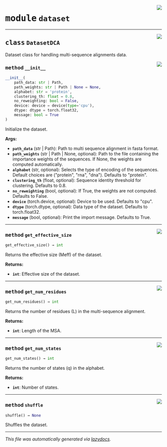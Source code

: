 <!-- markdownlint-disable -->

<a href="https://github.com/spqb/adabmDCApy/blob/main/adabmDCA/dataset.py#L0"><img align="right" style="float:right;" src="https://img.shields.io/badge/-source-cccccc?style=flat-square"></a>

# <kbd>module</kbd> `dataset`






---

<a href="https://github.com/spqb/adabmDCApy/blob/main/adabmDCA/dataset.py#L15"><img align="right" style="float:right;" src="https://img.shields.io/badge/-source-cccccc?style=flat-square"></a>

## <kbd>class</kbd> `DatasetDCA`
Dataset class for handling multi-sequence alignments data. 

<a href="https://github.com/spqb/adabmDCApy/blob/main/adabmDCA/dataset.py#L17"><img align="right" style="float:right;" src="https://img.shields.io/badge/-source-cccccc?style=flat-square"></a>

### <kbd>method</kbd> `__init__`

```python
__init__(
    path_data: str | Path,
    path_weights: str | Path | None = None,
    alphabet: str = 'protein',
    clustering_th: float = 0.8,
    no_reweighting: bool = False,
    device: device = device(type='cpu'),
    dtype: dtype = torch.float32,
    message: bool = True
)
```

Initialize the dataset. 



**Args:**
 
 - <b>`path_data`</b> (str | Path):  Path to multi sequence alignment in fasta format. 
 - <b>`path_weights`</b> (str | Path | None, optional):  Path to the file containing the importance weights of the sequences. If None, the weights are computed automatically. 
 - <b>`alphabet`</b> (str, optional):  Selects the type of encoding of the sequences. Default choices are ("protein", "rna", "dna"). Defaults to "protein". 
 - <b>`clustering_th`</b> (float, optional):  Sequence identity threshold for clustering. Defaults to 0.8. 
 - <b>`no_reweighting`</b> (bool, optional):  If True, the weights are not computed. Defaults to False. 
 - <b>`device`</b> (torch.device, optional):  Device to be used. Defaults to "cpu". 
 - <b>`dtype`</b> (torch.dtype, optional):  Data type of the dataset. Defaults to torch.float32. 
 - <b>`message`</b> (bool, optional):  Print the import message. Defaults to True. 




---

<a href="https://github.com/spqb/adabmDCApy/blob/main/adabmDCA/dataset.py#L106"><img align="right" style="float:right;" src="https://img.shields.io/badge/-source-cccccc?style=flat-square"></a>

### <kbd>method</kbd> `get_effective_size`

```python
get_effective_size() → int
```

Returns the effective size (Meff) of the dataset. 



**Returns:**
 
 - <b>`int`</b>:  Effective size of the dataset. 

---

<a href="https://github.com/spqb/adabmDCApy/blob/main/adabmDCA/dataset.py#L88"><img align="right" style="float:right;" src="https://img.shields.io/badge/-source-cccccc?style=flat-square"></a>

### <kbd>method</kbd> `get_num_residues`

```python
get_num_residues() → int
```

Returns the number of residues (L) in the multi-sequence alignment. 



**Returns:**
 
 - <b>`int`</b>:  Length of the MSA. 

---

<a href="https://github.com/spqb/adabmDCApy/blob/main/adabmDCA/dataset.py#L97"><img align="right" style="float:right;" src="https://img.shields.io/badge/-source-cccccc?style=flat-square"></a>

### <kbd>method</kbd> `get_num_states`

```python
get_num_states() → int
```

Returns the number of states (q) in the alphabet. 



**Returns:**
 
 - <b>`int`</b>:  Number of states. 

---

<a href="https://github.com/spqb/adabmDCApy/blob/main/adabmDCA/dataset.py#L115"><img align="right" style="float:right;" src="https://img.shields.io/badge/-source-cccccc?style=flat-square"></a>

### <kbd>method</kbd> `shuffle`

```python
shuffle() → None
```

Shuffles the dataset.  






---

_This file was automatically generated via [lazydocs](https://github.com/ml-tooling/lazydocs)._
